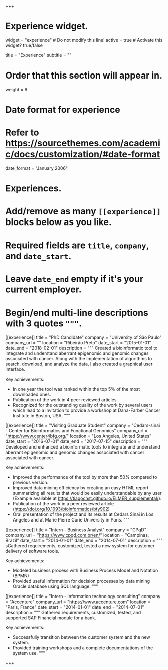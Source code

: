 +++
# Experience widget.
widget = "experience"  # Do not modify this line!
active = true  # Activate this widget? true/false

title = "Experience"
subtitle = ""

# Order that this section will appear in.
weight = 9

# Date format for experience
#   Refer to https://sourcethemes.com/academic/docs/customization/#date-format
date_format = "January 2006"

# Experiences.
#   Add/remove as many `[[experience]]` blocks below as you like.
#   Required fields are `title`, `company`, and `date_start`.
#   Leave `date_end` empty if it's your current employer.
#   Begin/end multi-line descriptions with 3 quotes `"""`.
[[experience]]
  title = "PhD Candidate"
  company = "University of São Paulo"
  company_url = ""
  location = "Ribeirão Preto"
  date_start = "2015-01-01"
  date_end =  "2018-02-01"
  description = """
  Created a bioinformatic tool to integrate and understand aberrant epigenomic and genomic changes associated with cancer. Along with the Implementation of algorithms to search, download, and analyze the data, I also created a graphical user interface.
  
  Key achievements:
  
  * In one year the tool was ranked within the top 5% of the most downloaded ones.
  * Publication of the work in 4 peer reviewed articles.
  * Recognized for the outstanding quality of the work by several users which lead to a invitation to provide a workshop at Dana-Farber Cancer Institute in Boston, USA.
  """

[[experience]]
  title = "Visiting Graduate Student"
  company = "Cedars-sinai - Center for Bioinformatics and Functional Genomics"
  company_url = "https://www.center4bfg.org/"
  location = "Los Angeles, United States"
  date_start = "2016-07-01"
  date_end = "2017-07-15"
  description = """
  Developed and enhanced a bioinformatic tools to integrate and understand aberrant epigenomic and genomic changes associated with cancer associated with cancer.
  
  Key achievements:
  * Improved the performance of the tool by more than 50% compared to previous version.
  * Improved data mining efficiency by creating an easy HTML report summarizing all results that would be easily understandable by any user (Example available at https://tiagochst.github.io/ELMER_supplemental/).
  * Publication of the work in a peer reviewed article (https://doi.org/10.1093/bioinformatics/bty902)
  * Oral presentation of the project and its results at Cedars Sinai in Los Angeles and at Marie Pierre Curie University in Paris. 
  """


[[experience]]
  title = "Intern - Business Analyst"
  company = "CPqD"
  company_url = "https://www.cpqd.com.br/en/"
  location = "Campinas, Brazil"
  date_start = "2014-01-01"
  date_end = "2014-07-01"
  description = """
  sGathered requirements, customized, tested a new system for customer delivery of software tools. 
  
  Key achievements:
  * Modeled business process with Business Process Model and Notation (BPMN)
  * Provided useful information for decision processes by data mining Oracle database using SQL language.
  """

[[experience]]
  title = "Intern - Information technology consulting"
  company = "Accenture"
  company_url = "https://www.accenture.com"
  location = "Paris, France"
  date_start = "2014-01-01"
  date_end = "2014-07-01"
  description = """
  Gathered requirements, customized, tested, and supported SAP Financial module for a bank. 
  
  Key achievements:
  * Successfully transition between the customer system and the new system.
  * Provided training workshops and a complete documentations of the system use.
  """

+++
